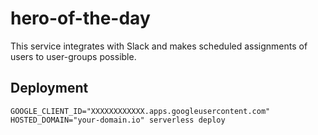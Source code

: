 # hero-of-the-day

This service integrates with Slack and makes scheduled assignments of users to user-groups possible.

## Deployment

```
GOOGLE_CLIENT_ID="XXXXXXXXXXXX.apps.googleusercontent.com" HOSTED_DOMAIN="your-domain.io" serverless deploy
```
